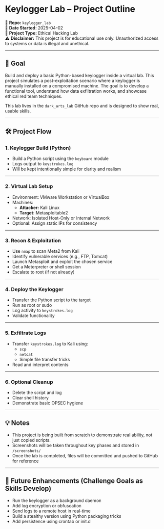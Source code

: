 # Keylogger Lab – Project Outline

🧠 **Repo:** `keylogger_lab`  
📅 **Date Started:** 2025-04-02  
📂 **Project Type:** Ethical Hacking Lab  
⚠️ **Disclaimer:** This project is for educational use only. Unauthorized access to systems or data is illegal and unethical.

---

## 🧪 Goal

Build and deploy a basic Python-based keylogger inside a virtual lab. This project simulates a post-exploitation scenario where a keylogger is manually installed on a compromised machine. The goal is to develop a functional tool, understand how data exfiltration works, and showcase ethical red team techniques.

This lab lives in the `dark_arts_lab` GitHub repo and is designed to show real, usable skills.

---

## 🛠️ Project Flow

### 1. Keylogger Build (Python)
- Build a Python script using the `keyboard` module
- Logs output to `keystrokes.log`
- Will be kept intentionally simple for clarity and realism

---

### 2. Virtual Lab Setup
- Environment: VMware Workstation or VirtualBox
- Machines:
  - **Attacker:** Kali Linux
  - **Target:** Metasploitable2
- Network: Isolated Host-Only or Internal Network
- Optional: Assign static IPs for consistency

---

### 3. Recon & Exploitation
- Use `nmap` to scan Meta2 from Kali
- Identify vulnerable services (e.g., FTP, Tomcat)
- Launch Metasploit and exploit the chosen service
- Get a Meterpreter or shell session
- Escalate to root (if not already)

---

### 4. Deploy the Keylogger
- Transfer the Python script to the target
- Run as root or sudo
- Log activity to `keystrokes.log`
- Validate functionality

---

### 5. Exfiltrate Logs
- Transfer `keystrokes.log` to Kali using:
  - `scp`
  - `netcat`
  - Simple file transfer tricks
- Read and interpret contents

---

### 6. Optional Cleanup
- Delete the script and log
- Clear shell history
- Demonstrate basic OPSEC hygiene

---

## 💡 Notes

- This project is being built from scratch to demonstrate real ability, not just copied scripts.
- Screenshots will be taken throughout key phases and stored in `/screenshots/`
- Once the lab is completed, files will be committed and pushed to GitHub for reference

---

## 🔮 Future Enhancements (Challenge Goals as Skills Develop)

- Run the keylogger as a background daemon
- Add log encryption or obfuscation
- Send logs to a remote host in real-time
- Build a stealthy version using Python packaging tricks
- Add persistence using crontab or init.d
